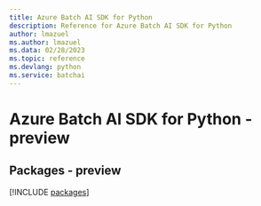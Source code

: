 ```yaml
---
title: Azure Batch AI SDK for Python
description: Reference for Azure Batch AI SDK for Python
author: lmazuel
ms.author: lmazuel
ms.data: 02/28/2023
ms.topic: reference
ms.devlang: python
ms.service: batchai
---
```

# Azure Batch AI SDK for Python - preview
## Packages - preview
[!INCLUDE [packages](batch-ai-index.md)]